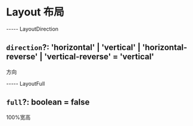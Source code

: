 # Layout 布局

----- LayoutDirection

## `direction`?: 'horizontal' | 'vertical' | 'horizontal-reverse' | 'vertical-reverse' = 'vertical'

方向

----- LayoutFull

## `full`?: boolean = false

100%宽高
